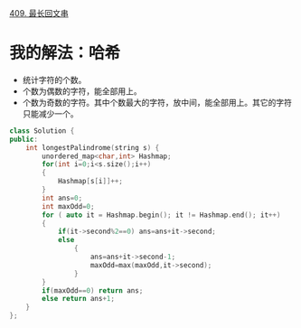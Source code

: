 [409. 最长回文串](https://leetcode-cn.com/problems/longest-palindrome/description/)



# 我的解法：哈希
- 统计字符的个数。
- 个数为偶数的字符，能全部用上。
- 个数为奇数的字符。其中个数最大的字符，放中间，能全部用上。其它的字符只能减少一个。

```C++
class Solution {
public:
    int longestPalindrome(string s) {
        unordered_map<char,int> Hashmap;
        for(int i=0;i<s.size();i++)
        {
            Hashmap[s[i]]++;
        } 
        int ans=0;
        int maxOdd=0;
        for ( auto it = Hashmap.begin(); it != Hashmap.end(); it++)
        {
            if(it->second%2==0) ans=ans+it->second;
            else 
                {
                    ans=ans+it->second-1;
                    maxOdd=max(maxOdd,it->second);
                }
        }
        if(maxOdd==0) return ans;
        else return ans+1;
    }
};
```
